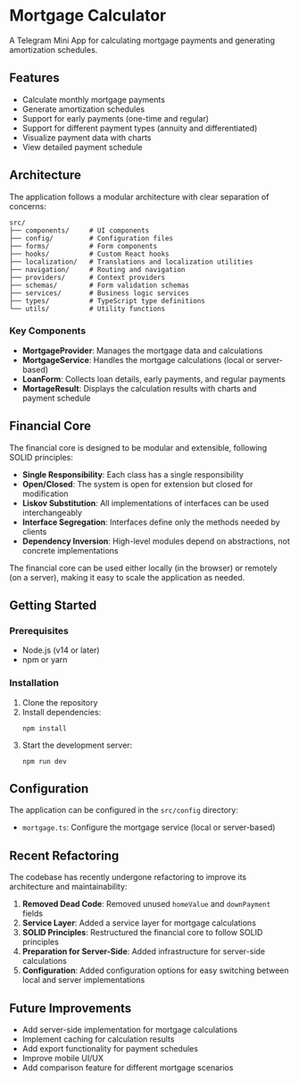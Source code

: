 # Mortgage Calculator

A Telegram Mini App for calculating mortgage payments and generating amortization schedules.

## Features

- Calculate monthly mortgage payments
- Generate amortization schedules
- Support for early payments (one-time and regular)
- Support for different payment types (annuity and differentiated)
- Visualize payment data with charts
- View detailed payment schedule

## Architecture

The application follows a modular architecture with clear separation of concerns:

```
src/
├── components/     # UI components
├── config/         # Configuration files
├── forms/          # Form components
├── hooks/          # Custom React hooks
├── localization/   # Translations and localization utilities
├── navigation/     # Routing and navigation
├── providers/      # Context providers
├── schemas/        # Form validation schemas
├── services/       # Business logic services
├── types/          # TypeScript type definitions
└── utils/          # Utility functions
```

### Key Components

- **MortgageProvider**: Manages the mortgage data and calculations
- **MortgageService**: Handles the mortgage calculations (local or server-based)
- **LoanForm**: Collects loan details, early payments, and regular payments
- **MortageResult**: Displays the calculation results with charts and payment schedule

## Financial Core

The financial core is designed to be modular and extensible, following SOLID principles:

- **Single Responsibility**: Each class has a single responsibility
- **Open/Closed**: The system is open for extension but closed for modification
- **Liskov Substitution**: All implementations of interfaces can be used interchangeably
- **Interface Segregation**: Interfaces define only the methods needed by clients
- **Dependency Inversion**: High-level modules depend on abstractions, not concrete implementations

The financial core can be used either locally (in the browser) or remotely (on a server), making it easy to scale the application as needed.

## Getting Started

### Prerequisites

- Node.js (v14 or later)
- npm or yarn

### Installation

1. Clone the repository
2. Install dependencies:
   ```
   npm install
   ```
3. Start the development server:
   ```
   npm run dev
   ```

## Configuration

The application can be configured in the `src/config` directory:

- `mortgage.ts`: Configure the mortgage service (local or server-based)

## Recent Refactoring

The codebase has recently undergone refactoring to improve its architecture and maintainability:

1. **Removed Dead Code**: Removed unused `homeValue` and `downPayment` fields
2. **Service Layer**: Added a service layer for mortgage calculations
3. **SOLID Principles**: Restructured the financial core to follow SOLID principles
4. **Preparation for Server-Side**: Added infrastructure for server-side calculations
5. **Configuration**: Added configuration options for easy switching between local and server implementations

## Future Improvements

- Add server-side implementation for mortgage calculations
- Implement caching for calculation results
- Add export functionality for payment schedules
- Improve mobile UI/UX
- Add comparison feature for different mortgage scenarios
